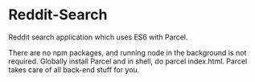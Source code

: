 # Reddit-Search

Reddit search application which uses ES6 with Parcel.

There are no npm packages, and running node in the background is not required. Globally install Parcel and in shell, do parcel index.html. Parcel takes care of all back-end stuff for you.
